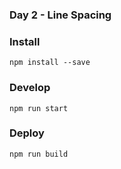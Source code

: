 ### Day 2 - Line Spacing

### Install
`npm install --save`

### Develop
`npm run start`

### Deploy
`npm run build`
